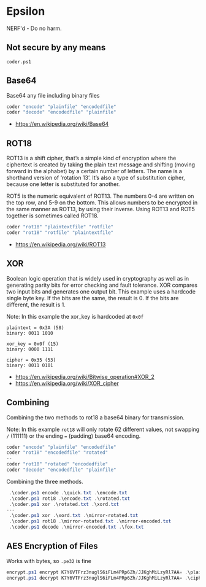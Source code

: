 # Epsilon
NERF'd - Do no harm.

## Not secure by any means

`coder.ps1`

## Base64

Base64 any file including binary files

```ps1
coder "encode" "plainfile" "encodedfile"
coder "decode" "encodedfile" "plainfile"
```
* https://en.wikipedia.org/wiki/Base64

## ROT18

ROT13 is a shift cipher, that’s a simple kind of encryption where the ciphertext is created by taking the plain text message and shifting (moving forward in the alphabet) by a certain number of letters. The name is a shorthand version of ‘rotation 13’. It’s also a type of substitution cipher, because one letter is substituted for another.

ROT5 is the numeric equivalent of ROT13. The numbers 0-4 are written on the top row, and 5-9 on the bottom. This allows numbers to be encrypted in the same manner as ROT13, by using their inverse. Using ROT13 and ROT5 together is sometimes called ROT18.

```ps1
coder "rot18" "plaintextfile" "rotfile"
coder "rot18" "rotfile" "plaintextfile"
```

* https://en.wikipedia.org/wiki/ROT13

## XOR

Boolean logic operation that is widely used in cryptography as well as in generating parity bits for error checking and fault tolerance. XOR compares two input bits and generates one output bit. This example uses a hardcode single byte key. If the bits are the same, the result is 0. If the bits are different, the result is 1.

Note: In this example the xor_key is hardcoded at `0x0f`

```
plaintext = 0x3A (58)
binary: 0011 1010

xor_key = 0x0f (15)
binary: 0000 1111

cipher = 0x35 (53)
binary: 0011 0101
```

* https://en.wikipedia.org/wiki/Bitwise_operation#XOR_2
* https://en.wikipedia.org/wiki/XOR_cipher

## Combining 

Combining the two methods to rot18 a base64 binary for transmission.

Note: In this example `rot18` will only rotate 62 different values, not swapping `/` (111111) or the ending `=` (padding) base64 encoding.

```ps1
coder "encode" "plainfile" "encodedfile"
coder "rot18" "encodedfile" "rotated"
-- 
coder "rot18" "rotated" "encodedfile"
coder "decode" "encodedfile" "plainfile"
```

Combining the three methods.

```ps1
 .\coder.ps1 encode .\quick.txt .\encode.txt
 .\coder.ps1 rot18 .\encode.txt .\rotated.txt
 .\coder.ps1 xor .\rotated.txt .\xord.txt
---
 .\coder.ps1 xor .\xord.txt .\mirror-rotated.txt
 .\coder.ps1 rot18 .\mirror-rotated.txt .\mirror-encoded.txt
 .\coder.ps1 decode .\mirror-encoded.txt .\fox.txt
```

## AES Encryption of Files 

Works with bytes, so `.pe32` is fine

```ps1
encrypt.ps1 encrypt K7Y6VTFrz3nuglS6iFLm4PRp6Zh/JJKghMiLzyRl7AA= .\plain.txt .\cipher.aes
encrypt.ps1 decrypt K7Y6VTFrz3nuglS6iFLm4PRp6Zh/JJKghMiLzyRl7AA= .\cipher.aes .\plain.txt
```
